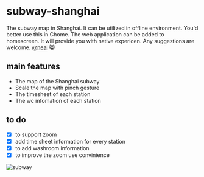 # subway-shanghai
The subway map in Shanghai. It can be utilized in offline environment. You'd better use this in Chome. The web application can be added to homescreen. It will provide you with native expericen. Any suggestions are welcome. @[neal](mailto:bing.ecnu@gmail.com) :smile_cat:

## main features
* The map of the Shanghai subway
* Scale the map with pinch gesture
* The timesheet of each station
* The wc infomation of each station

## to do    

- [x] to support zoom
- [x] add time sheet information for every station
- [x] to add washroom information
- [x] to improve the zoom use convinience

![subway](https://user-images.githubusercontent.com/12164075/29123365-1bf93fca-7d48-11e7-9032-2203222af07d.gif)


